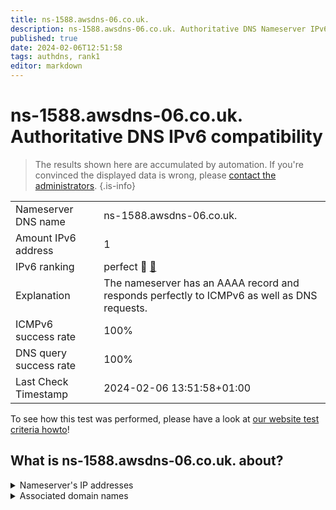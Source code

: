 ```yaml
---
title: ns-1588.awsdns-06.co.uk.
description: ns-1588.awsdns-06.co.uk. Authoritative DNS Nameserver IPv6 compatibility
published: true
date: 2024-02-06T12:51:58
tags: authdns, rank1
editor: markdown
---
```


# ns-1588.awsdns-06.co.uk. Authoritative DNS IPv6 compatibility

> The results shown here are accumulated by automation. If you're convinced the displayed data is wrong, please [contact the administrators](/howto/chat). 
{.is-info}




|   |   |
| - | - |
| Nameserver DNS name | ns-1588.awsdns-06.co.uk.
| Amount IPv6 address | 1
| IPv6 ranking | perfect :1st_place_medal: [🔗](/howto/ranking) |
| Explanation | The nameserver has an AAAA record and responds perfectly to ICMPv6 as well as DNS requests. |
| ICMPv6 success rate | 100%|
| DNS query success rate | 100% |
| Last Check Timestamp | 2024-02-06 13:51:58+01:00 |

To see how this test was performed, please have a look at [our website test criteria howto](/howto/testcriteria/authdns)!


## What is ns-1588.awsdns-06.co.uk. about?




<details>
<summary>Nameserver's IP addresses</summary>

2600:9000:5306:3400::1

</details>



<details>
<summary>Associated domain names</summary>

www.ipsen.com

</details>
